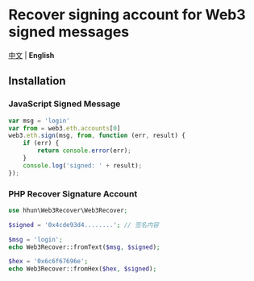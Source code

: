 # Recover signing account for Web3 signed messages

[中文](README.md) | **English**

## Installation

### JavaScript Signed Message
``` JavaScript
var msg = 'login'
var from = web3.eth.accounts[0]
web3.eth.sign(msg, from, function (err, result) {
	if (err) {
		return console.error(err);
	}
	console.log('signed: ' + result);
});
```

### PHP Recover Signature Account

``` php
use hhun\Web3Recover\Web3Recover;

$signed = '0x4cde93d4........'; // 签名内容

$msg = 'login';
echo Web3Recover::fromText($msg, $signed);

$hex = '0x6c6f67696e';
echo Web3Recover::fromHex($hex, $signed);
```
